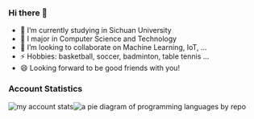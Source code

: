 ### Hi there 👋

<!--
**IcyFeather233/IcyFeather233** is a ✨ _special_ ✨ repository because its `README.md` (this file) appears on your GitHub profile.

Here are some ideas to get you started:

- 🔭 I’m currently working on ...
- 🌱 I’m currently learning ...
- 👯 I’m looking to collaborate on ...
- 🤔 I’m looking for help with ...
- 💬 Ask me about ...
- 📫 How to reach me: ...
- 😄 Pronouns: ...
- ⚡ Fun fact: ...
-->

- 🔭 I’m currently studying in Sichuan University
- 🌱 I major in Computer Science and Technology
- 👯 I’m looking to collaborate on Machine Learning, IoT, ...
- ⚡ Hobbies: basketball, soccer, badminton, table tennis ...
- 😄 Looking forward to be good friends with you!

### Account Statistics

![my account stats](http://github-profile-summary-cards.vercel.app/api/cards/stats?username=IcyFeather233&theme=github_dark)![a pie diagram of programming languages by repo](http://github-profile-summary-cards.vercel.app/api/cards/repos-per-language?username=IcyFeather233&theme=github_dark)

